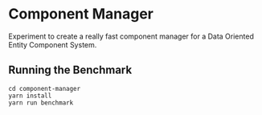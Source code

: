 # Component Manager

Experiment to create a really fast component manager for a Data Oriented Entity Component System.

## Running the Benchmark

```
cd component-manager
yarn install
yarn run benchmark
```